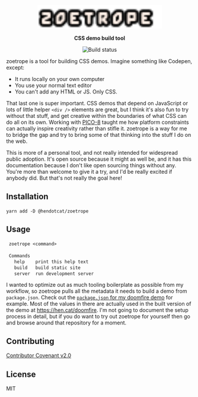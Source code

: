 <p align="center">
 <img
  alt="zoetrope"
  src="https://github.com/hendotcat/zoetrope/raw/trunk/zoetrope.svg"
  height="64"
 />
</p>

<p align="center">
 <strong>
  CSS demo build tool
 </strong>
</p>

<p align="center">
 <img
  src="https://github.com/hendotcat/zoetrope/actions/workflows/publish.yml/badge.svg"
  alt="Build status"
 />
</p>

zoetrope is a tool for building CSS demos.
Imagine something like Codepen, except:

* It runs locally on your own computer
* You use your normal text editor
* You can't add any HTML or JS. Only CSS.

That last one is super important.
CSS demos that depend on JavaScript or lots of little helper `<div />` elements
are great, but I think it's also fun to try without that stuff, and get
creative within the boundaries of what CSS can do all on its own.
Working with [PICO-8] taught me how platform constraints can actually inspire
creativity rather than stifle it.
zoetrope is a way for me to bridge the gap and try to bring some of that
thinking into the stuff I do on the web.

This is more of a personal tool, and not really intended for widespread public
adoption.
It's open source because it might as well be, and it has this
documentation because I don't like open sourcing things without any.
You're more than welcome to give it a try, and I'd be really excited if anybody
did.
But that's not really the goal here!

## Installation

```
yarn add -D @hendotcat/zoetrope
```

## Usage

```
 zoetrope <command>

 Commands
   help    print this help text
   build   build static site
   server  run development server
```

I wanted to optimize out as much tooling boilerplate as possible from my
workflow, so zoetrope pulls all the metadata it needs to build a demo from
`package.json`.
Check out the [`package.json` for my doomfire demo][doomfire] for example.
Most of the values in there are actually used in the built version of the demo
at https://hen.cat/doomfire.
I'm not going to document the setup process in detail, but if you do want to
try out zoetrope for yourself then go and browse around that repository for a
moment.

## Contributing

<p>
 <a href="https://www.contributor-covenant.org/version/2/0/code_of_conduct/">
  Contributor Covenant v2.0
 </a>
</p>

## License

MIT

[PICO-8]: https://www.lexaloffle.com/pico-8.php
[doomfire]: https://github.com/hendotcat/doomfire/blob/trunk/package.json
